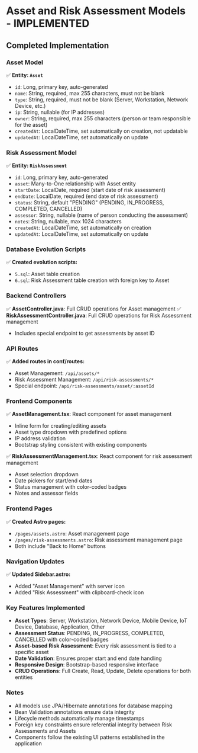 # Asset and Risk Assessment Models - IMPLEMENTED

## Completed Implementation

### Asset Model
✅ **Entity: `Asset`**
- `id`: Long, primary key, auto-generated
- `name`: String, required, max 255 characters, must not be blank
- `type`: String, required, must not be blank (Server, Workstation, Network Device, etc.)
- `ip`: String, nullable (for IP addresses)
- `owner`: String, required, max 255 characters (person or team responsible for the asset)
- `createdAt`: LocalDateTime, set automatically on creation, not updatable
- `updatedAt`: LocalDateTime, set automatically on update

### Risk Assessment Model
✅ **Entity: `RiskAssessment`**
- `id`: Long, primary key, auto-generated
- `asset`: Many-to-One relationship with Asset entity
- `startDate`: LocalDate, required (start date of risk assessment)
- `endDate`: LocalDate, required (end date of risk assessment)
- `status`: String, default "PENDING" (PENDING, IN_PROGRESS, COMPLETED, CANCELLED)
- `assessor`: String, nullable (name of person conducting the assessment)
- `notes`: String, nullable, max 1024 characters
- `createdAt`: LocalDateTime, set automatically on creation
- `updatedAt`: LocalDateTime, set automatically on update

### Database Evolution Scripts
✅ **Created evolution scripts:**
- `5.sql`: Asset table creation
- `6.sql`: Risk Assessment table creation with foreign key to Asset

### Backend Controllers
✅ **AssetController.java**: Full CRUD operations for Asset management
✅ **RiskAssessmentController.java**: Full CRUD operations for Risk Assessment management
- Includes special endpoint to get assessments by asset ID

### API Routes
✅ **Added routes in conf/routes:**
- Asset Management: `/api/assets/*`
- Risk Assessment Management: `/api/risk-assessments/*`
- Special endpoint: `/api/risk-assessments/asset/:assetId`

### Frontend Components
✅ **AssetManagement.tsx**: React component for asset management
- Inline form for creating/editing assets
- Asset type dropdown with predefined options
- IP address validation
- Bootstrap styling consistent with existing components

✅ **RiskAssessmentManagement.tsx**: React component for risk assessment management
- Asset selection dropdown
- Date pickers for start/end dates
- Status management with color-coded badges
- Notes and assessor fields

### Frontend Pages
✅ **Created Astro pages:**
- `/pages/assets.astro`: Asset management page
- `/pages/risk-assessments.astro`: Risk assessment management page
- Both include "Back to Home" buttons

### Navigation Updates
✅ **Updated Sidebar.astro:**
- Added "Asset Management" with server icon
- Added "Risk Assessment" with clipboard-check icon

### Key Features Implemented
- **Asset Types**: Server, Workstation, Network Device, Mobile Device, IoT Device, Database, Application, Other
- **Assessment Status**: PENDING, IN_PROGRESS, COMPLETED, CANCELLED with color-coded badges
- **Asset-based Risk Assessment**: Every risk assessment is tied to a specific asset
- **Date Validation**: Ensures proper start and end date handling
- **Responsive Design**: Bootstrap-based responsive interface
- **CRUD Operations**: Full Create, Read, Update, Delete operations for both entities

### Notes
- All models use JPA/Hibernate annotations for database mapping
- Bean Validation annotations ensure data integrity
- Lifecycle methods automatically manage timestamps
- Foreign key constraints ensure referential integrity between Risk Assessments and Assets
- Components follow the existing UI patterns established in the application
